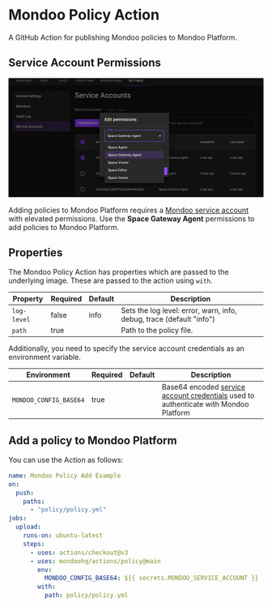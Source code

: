 # Mondoo Policy Action

A GitHub Action for publishing Mondoo policies to Mondoo Platform.

## Service Account Permissions

![Mondoo service account with elevated permissions](../assets/service-account-permissions.png)

Adding policies to Mondoo Platform requires a [Mondoo service account](https://mondoo.com/docs/platform/service_accounts/#creating-service-accounts) with elevated permissions. Use the **Space Gateway Agent** permissions to add policies to Mondoo Platform.

## Properties

The Mondoo Policy Action has properties which are passed to the underlying image. These are passed to the action using `with`.

| Property    | Required | Default | Description                                                          |
| ----------- | -------- | ------- | -------------------------------------------------------------------- |
| `log-level` | false    | info    | Sets the log level: error, warn, info, debug, trace (default "info") |
| `path`      | true     |         | Path to the policy file.                                             |

Additionally, you need to specify the service account credentials as an environment variable.

| Environment            | Required | Default | Description                                                                                                                                                          |
| ---------------------- | -------- | ------- | -------------------------------------------------------------------------------------------------------------------------------------------------------------------- |
| `MONDOO_CONFIG_BASE64` | true     |         | Base64 encoded [service account credentials](https://mondoo.com/docs/platform/service_accounts/#creating-service-accounts) used to authenticate with Mondoo Platform |

## Add a policy to Mondoo Platform

You can use the Action as follows:

```yaml
name: Mondoo Policy Add Example
on:
  push:
    paths:
      - "policy/policy.yml"
jobs:
  upload:
    runs-on: ubuntu-latest
    steps:
      - uses: actions/checkout@v3
      - uses: mondoohq/actions/policy@main
        env:
          MONDOO_CONFIG_BASE64: ${{ secrets.MONDOO_SERVICE_ACCOUNT }}
        with:
          path: policy/policy.yml
```
